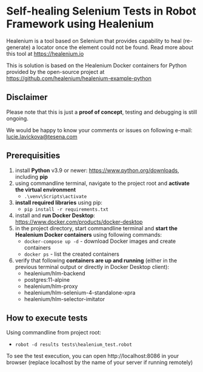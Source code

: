 # Self-healing Selenium Tests in Robot Framework using Healenium

Healenium is a tool based on Selenium that provides capability to heal (re-generate) a locator once the element could not be found. 
Read more about this tool at https://healenium.io

This is solution is based on the Healenium Docker containers for Python provided by the open-source project at https://github.com/healenium/healenium-example-python

## Disclaimer
Please note that this is just a **proof of concept**, testing and debugging is still ongoing. 

We would be happy to know your comments or issues on following e-mail: lucie.lavickova@tesena.com

## Prerequisities
1. install **Python** v3.9 or newer: https://www.python.org/downloads, including **pip**
2. using commandline terminal, navigate to the project root and **activate the virtual environment**
   * ```.\venv\Scripts\activate```
3. **install required libraries** using pip:
   * ```pip install -r requirements.txt```
7. install and **run Docker Desktop**: https://www.docker.com/products/docker-desktop
8. in the project directory, start commandline terminal and **start the Healenium Docker containers** using following commands:
   * ```docker-compose up -d``` - download Docker images and create containers
   * ```docker ps``` - list the created containers
9. verify that following **containers are up and running** (either in the previous terminal output or directly in Docker Desktop client): 
   * healenium/hlm-backend 
   * postgres:11-alpine
   * healenium/hlm-proxy
   * healenium/hlm-selenium-4-standalone-xpra
   * healenium/hlm-selector-imitator

## How to execute tests
Using commandline from project root:
   * ```robot -d results tests\healenium_test.robot```

To see the test execution, you can open http://localhost:8086 in your browser (replace localhost by the name of your server if running remotely)
